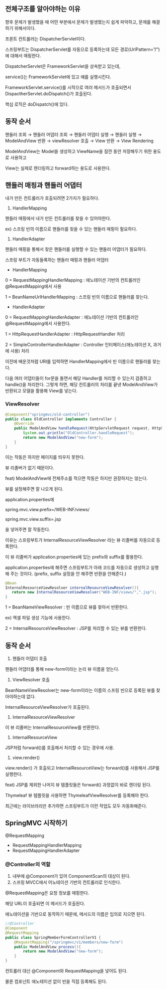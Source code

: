 ## 전체구조를 알아야하는 이유

향후 문제가 발생했을 때 어떤 부분에서 문제가 발생했는지 쉽게 파악하고, 문제를 해결하기 위해서이다.

프론트 컨트롤러는 DispatcherServlet이다.

스프링부트는 DispatcherServlet를 자동으로 등록하는데 모든 경로(UrlPattern=”/”)에 대해서 매핑한다.

DispatcherServlet은 FrameworkServlet을 상속받고 있는데,

service()는 FrameworkServlet에 있고 얘를 실행시킨다.

FrameworkServlet.service()를 시작으로 여러 메서드가 호출되면서 DispactherServlet.doDispatch()가 호출된다.

핵심 로직은 doDispatch()에 있다.

## 동작 순서

핸들러 조회 → 핸들러 어댑터 조회 → 핸들러 어댑터 실행 → 핸들러 실행 → ModelAndView 반환 → viewResolver 호출 → View 반환 → View Rendering

ModelAndView는 Model을 생성하고 ViewName을 잠깐 동안 저장해두기 위한 용도로 사용하고

View는 실제로 렌더링하고 forward하는 용도로 사용한다.

## 핸들러 매핑과 핸들러 어댑터

내가 만든 컨트롤러가 호출되려면 2가지가 필요하다.

1. HandlerMapping

핸들러 매핑에서 내가 만든 컨트롤러를 찾을 수 있어야한다.

ex) 스프링 빈의 이름으로 핸들러를 찾을 수 있는 핸들러 매핑이 필요하다.

1. HandlerAdapter

핸들러 매핑을 통해서 찾은 핸들러를 실행할 수 있는 핸들러 어댑터가 필요하다.

스프링 부트가 자동들록하는 핸들러 매핑과 핸들러 어댑터

- HandlerMapping

0 = RequestMappingHandlerMapping : 애노테이션 기반의 컨트롤러인 @RequestMapping에서 사용

1 = BeanNameUrlHandlerMapping : 스프링 빈의 이름으로 핸들러를 찾는다.

- HandlerAdapter

0 = RequestMappingHandlerAdapter : 애노테이션 기반의 컨트롤러인 @RequestMapping에서 사용한다.

1 = HttpRequestHandlerAdapter : HttpRequestHandler 처리

2 = SimpleControllerHandlerAdapter : Controller 인터페이스(애노테이션 X, 과거에 사용) 처리

이전에 배운것처럼 URI를 입력하면 HandlerMapping에서 빈 이름으로 핸들러를 찾는다.

다음 여러 어댑터들이 for문을 돌면서 해당 Handler를 처리할 수 있는지 검증하고 handle()을 처리한다. 그렇게 하면, 해당 컨트롤러의 처리를 끝낸 ModelAndView가 반환되고 모델을 활용해 View를 넣는다.

### ViewResolver

```java
@Component("springmvc/old-controller")
public class OldController implements Controller {
    @Override
    public ModelAndView handleRequest(HttpServletRequest request, HttpServletResponse response) throws Exception {
        System.out.println("OldController.handleRequest");
        return new ModelAndView("new-form");
    }
}
```

이는 작동은 하지만 페이지를 띄우지 못한다.

뷰 리졸버가 없기 때문이다.

feat) ModelAndView에 전체주소를 적으면 작동은 하지만 권장하지는 않는다.

뷰를 설정해주면 잘 나오게 된다.

application.properties에

spring.mvc.view.prefix=/WEB-INF/views/

spring.mvc.view.suffix=.jsp

을 넣어주면 잘 작동한다.

이유는 스프링부트가 InternalResourceViewResolver 라는 뷰 리졸버를 자동으로 등록한다.

이 뷰 리졸버가 application.properties에 있는 prefix와 suffix를 활용한다.

application.properties에 해주면 스프링부트가 아래 코드를 자동으로 생성하고 실행해 주는 것이다. (prefix, suffix 설정을 안 해주면 반환을 안해준다.)

```java
@Bean
InternalResourceViewResolver internalResourceViewResolver(){
   return new InternalResourceViewResolver("WEB-INF/views/",".jsp");
}
```

1 = BeanNameViewResolver : 빈 이름으로 뷰를 찾아서 반환한다.

ex) 엑셀 파일 생성 기능에 사용한다.

2 = InternalResourceViewResolver : JSP를 처리할 수 있는 뷰를 반환한다.

## 동작 순서

1. 핸들러 어댑터 호출

핸들러 어댑터를 통해 new-form이라는 논리 뷰 이름을 얻는다.

1. ViewResolver 호출

BeanNameViewResolver는 new-form이라는 이름의 스프링 빈으로 등록된 뷰를 찾아야하는데 없다.

InternalResourceViewResolver가 호출된다.

1. InternalResourceViewResolver

이 뷰 리졸버는 InternalResourceView를 반환한다.

1. InternalResourceView

JSP처럼 forward()를 호출해서 처리할 수 있는 경우에 사용.

1. view.render()

view.render() 가 호출되고 InternalResourceView는 forward()를 사용해서 JSP를 실행한다.

feat) JSP를 제외한 나머지 뷰 템플릿들은 forward() 과정없이 바로 렌더링 된다.

Thymeleaf 뷰 템플릿을 사용하면 ThymeleafViewResolver를 등록해야 한다.

최근에는 라이브러리만 추가하면 스프링부트가 이런 작업도 모두 자동화해준다.

## SpringMVC 시작하기

@RequestMapping

- RequestMappingHandlerMapping
- RequestMappingHandlerAdapter

### @Controller의 역할

1. 내부에 @Component가 있어 ComponentScan의 대상이 된다.
2. 스프링 MVCC에서 어노테이션 기반의 컨트롤러로 인식한다.

@RequestMapping은 요청 정보를 매핑한다.

해당 URL이 호출되면 이 메서드가 호출된다.

애노테이션을 기반으로 동작하기 때문에, 메서드의 이름은 임의로 지으면 된다.

```java
//@Controller
@Component
@RequestMapping
public class SpringMemberFormControllerV1 {
    @RequestMapping("/springmvc/v1/members/new-form")
    public ModelAndView process(){
        return new ModelAndView("new-form");
    }
}
```

컨트롤러 대신 @Component와 RequestMapping을 넣어도 된다.

물론 컴포넌트 애노테이션 없이 빈을 직접 등록해도 된다.

